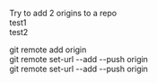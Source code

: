 Try to add 2 origins to a repo  
test1  
test2  
  
git remote add origin <REMOTE-URL1>  
git remote set-url --add --push origin <REMOTE-URL1>  
git remote set-url --add --push origin <REMOTE-URL2>  

